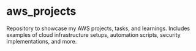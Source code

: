 # aws_projects
Repository to showcase my AWS projects, tasks, and learnings. Includes examples of cloud infrastructure setups, automation scripts, security implementations, and more.
